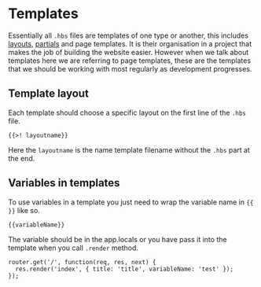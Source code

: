 # Templates
Essentially all `.hbs` files are templates of one type or another, this includes [layouts](), [partials]() and page templates. It is their organisation in a project that makes the job of building the website easier. However when we talk about templates here we are referring to page templates, these are the templates that we should be working with most regularly as development progresses. 

## Template layout
Each template should choose a specific layout on the first line of the `.hbs` file. 
```
{{>! layoutname}}
```
Here the `layoutname` is the name template filename without the `.hbs` part at the end.

## Variables in templates
To use variables in a template you just need to wrap the variable name in `{{ }}` like so.

```
{{variableName}}
```

The variable should be in the app.locals or you have pass it into the template when you call `.render` method.

```
router.get('/', function(req, res, next) {
  res.render('index', { title: 'title', variableName: 'test' });
});

```
<!--
TODO: more on variables, collections etc, link back to a page with examples of handlebars syntax for using variables.
 -->



